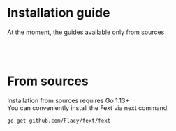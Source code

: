 # Installation guide
At the moment, the guides available only from sources

<br><br>
# From sources
Installation from sources requires Go 1.13+<br>
You can conveniently install the Fext via next command:
```bash
go get github.com/Flacy/fext/fext
```

